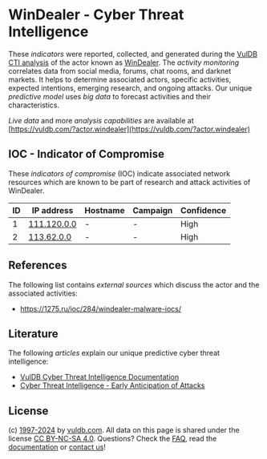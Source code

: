 # WinDealer - Cyber Threat Intelligence

These _indicators_ were reported, collected, and generated during the [VulDB CTI analysis](https://vuldb.com/?kb.cti) of the actor known as [WinDealer](https://vuldb.com/?actor.windealer). The _activity monitoring_ correlates data from social media, forums, chat rooms, and darknet markets. It helps to determine associated actors, specific activities, expected intentions, emerging research, and ongoing attacks. Our unique _predictive model_ uses _big data_ to forecast activities and their characteristics.

_Live data_ and more _analysis capabilities_ are available at [https://vuldb.com/?actor.windealer](https://vuldb.com/?actor.windealer)

## IOC - Indicator of Compromise

These _indicators of compromise_ (IOC) indicate associated network resources which are known to be part of research and attack activities of WinDealer.

ID | IP address | Hostname | Campaign | Confidence
-- | ---------- | -------- | -------- | ----------
1 | [111.120.0.0](https://vuldb.com/?ip.111.120.0.0) | - | - | High
2 | [113.62.0.0](https://vuldb.com/?ip.113.62.0.0) | - | - | High

## References

The following list contains _external sources_ which discuss the actor and the associated activities:

* https://1275.ru/ioc/284/windealer-malware-iocs/

## Literature

The following _articles_ explain our unique predictive cyber threat intelligence:

* [VulDB Cyber Threat Intelligence Documentation](https://vuldb.com/?kb.cti)
* [Cyber Threat Intelligence - Early Anticipation of Attacks](https://www.scip.ch/en/?labs.20201022)

## License

(c) [1997-2024](https://vuldb.com/?kb.changelog) by [vuldb.com](https://vuldb.com/?kb.about). All data on this page is shared under the license [CC BY-NC-SA 4.0](https://creativecommons.org/licenses/by-nc-sa/4.0/). Questions? Check the [FAQ](https://vuldb.com/?kb.faq), read the [documentation](https://vuldb.com/?kb) or [contact us](https://vuldb.com/?contact)!

